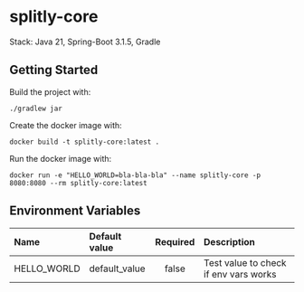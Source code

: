 # splitly-core
Stack: Java 21, Spring-Boot 3.1.5, Gradle

## Getting Started

Build the project with:
```shell
./gradlew jar
```
Create the docker image with:
```shell
docker build -t splitly-core:latest .
```
Run the docker image with:
```shell
docker run -e "HELLO_WORLD=bla-bla-bla" --name splitly-core -p 8080:8080 --rm splitly-core:latest
```

## Environment Variables
| Name         | Default value  | Required | Description                           |
|:-------------|:---------------|:--------:|:--------------------------------------|
| HELLO_WORLD  | default_value  |  false   | Test value to check if env vars works |



